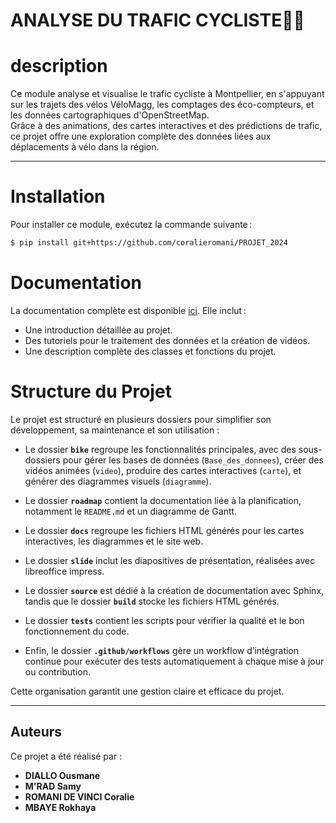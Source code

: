 
# ANALYSE DU TRAFIC CYCLISTE🚴‍♀️

# **description**

Ce module analyse et visualise le trafic cycliste à Montpellier, en s'appuyant sur les trajets des vélos VéloMagg, les comptages des éco-compteurs, et les données cartographiques d'OpenStreetMap.  
Grâce à des animations, des cartes interactives et des prédictions de trafic, ce projet offre une exploration complète des données liées aux déplacements à vélo dans la région.

---
# **Installation**
Pour installer ce module, exécutez la commande suivante :
```bash
$ pip install git+https://github.com/coralieromani/PROJET_2024
```
# **Documentation**
La documentation complète est disponible [ici](https://lien..). Elle inclut :
- Une introduction détaillée au projet.
- Des tutoriels pour le traitement des données et la création de vidéos.
- Une description complète des classes et fonctions du projet.
# Structure du Projet
Le projet est structuré en plusieurs dossiers pour simplifier son développement, sa maintenance et son utilisation :

- Le dossier **`bike`** regroupe les fonctionnalités principales, avec des sous-dossiers pour gérer les bases de données (`Base_des_donnees`), créer des vidéos animées (`video`), produire des cartes interactives (`carte`), et générer des diagrammes visuels (`diagramme`).
  
- Le dossier **`roadmap`** contient la documentation liée à la planification, notamment le `README.md` et un diagramme de Gantt.

- Le dossier **`docs`** regroupe les fichiers HTML générés pour les cartes interactives, les diagrammes et le site web.

- Le dossier **`slide`** inclut les diapositives de présentation, réalisées avec libreoffice impress.

- Le dossier **`source`** est dédié à la création de documentation avec Sphinx, tandis que le dossier **`build`** stocke les fichiers HTML générés.

- Le dossier **`tests`** contient les scripts pour vérifier la qualité et le bon fonctionnement du code.

- Enfin, le dossier **`.github/workflows`** gère un workflow d’intégration continue pour exécuter des tests automatiquement à chaque mise à jour ou contribution.

Cette organisation garantit une gestion claire et efficace du projet.

---

## Auteurs
Ce projet a été réalisé par :
- **DIALLO Ousmane**
- **M'RAD Samy**
- **ROMANI DE VINCI Coralie**
- **MBAYE Rokhaya**